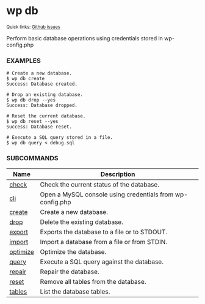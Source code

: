 # wp db

<small>Quick links: <a href="https://github.com/issues?q=is%3Aopen+label%3Acommand%3Adb+sort%3Aupdated-desc+org%3Awp-cli">Github issues</a></small>

Perform basic database operations using credentials stored in wp-config.php

### EXAMPLES

    # Create a new database.
    $ wp db create
    Success: Database created.

    # Drop an existing database.
    $ wp db drop --yes
    Success: Database dropped.

    # Reset the current database.
    $ wp db reset --yes
    Success: Database reset.

    # Execute a SQL query stored in a file.
    $ wp db query < debug.sql



### SUBCOMMANDS

<table>
	<thead>
	<tr>
		<th>Name</th>
		<th>Description</th>
	</tr>
	</thead>
	<tbody>
		<tr>
			<td><a href="https://developer.wordpress.org/cli/commands/db/check/">check</a></td>
			<td>Check the current status of the database.</td>
		</tr>
		<tr>
			<td><a href="https://developer.wordpress.org/cli/commands/db/cli/">cli</a></td>
			<td>Open a MySQL console using credentials from wp-config.php</td>
		</tr>
		<tr>
			<td><a href="https://developer.wordpress.org/cli/commands/db/create/">create</a></td>
			<td>Create a new database.</td>
		</tr>
		<tr>
			<td><a href="https://developer.wordpress.org/cli/commands/db/drop/">drop</a></td>
			<td>Delete the existing database.</td>
		</tr>
		<tr>
			<td><a href="https://developer.wordpress.org/cli/commands/db/export/">export</a></td>
			<td>Exports the database to a file or to STDOUT.</td>
		</tr>
		<tr>
			<td><a href="https://developer.wordpress.org/cli/commands/db/import/">import</a></td>
			<td>Import a database from a file or from STDIN.</td>
		</tr>
		<tr>
			<td><a href="https://developer.wordpress.org/cli/commands/db/optimize/">optimize</a></td>
			<td>Optimize the database.</td>
		</tr>
		<tr>
			<td><a href="https://developer.wordpress.org/cli/commands/db/query/">query</a></td>
			<td>Execute a SQL query against the database.</td>
		</tr>
		<tr>
			<td><a href="https://developer.wordpress.org/cli/commands/db/repair/">repair</a></td>
			<td>Repair the database.</td>
		</tr>
		<tr>
			<td><a href="https://developer.wordpress.org/cli/commands/db/reset/">reset</a></td>
			<td>Remove all tables from the database.</td>
		</tr>
		<tr>
			<td><a href="https://developer.wordpress.org/cli/commands/db/tables/">tables</a></td>
			<td>List the database tables.</td>
		</tr>
	</tbody>
</table>
